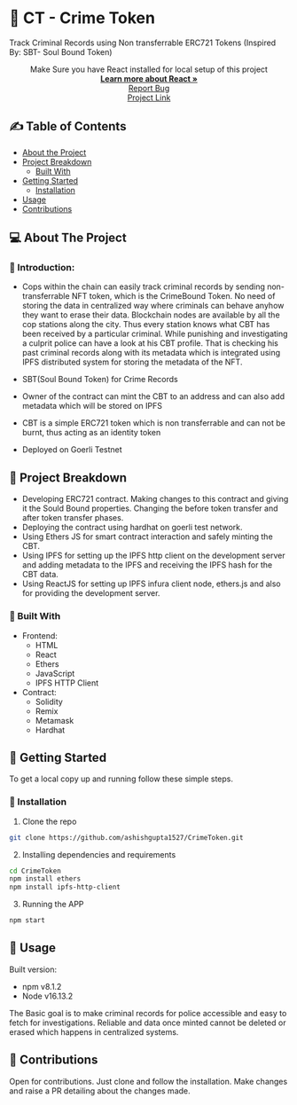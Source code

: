 # 🎫 CT - Crime Token
Track Criminal Records using Non transferrable ERC721 Tokens (Inspired By: SBT- Soul Bound Token)

<p align="center">
    Make Sure you have React installed for local setup of this project
    <br />
    <a href="https://reactjs.org/"><strong>Learn more about React »</strong></a>
    <br />
    <a href="https://github.com/ashishgupta1527/CrimeToken/blob/main/README.md">Report Bug</a>
    <br />
  <a href="https://github.com/ashishgupta1527/CrimeToken/blob/main/README.md">Project Link</a>
 </p>
 
## ✍️ Table of Contents
- [About the Project](#about-the-project)
- [Project Breakdown](#project-breakdown)
  - [Built With](#built-with)
- [Getting Started](#getting-started)
  - [Installation](#installation)
- [Usage](#usage)
- [Contributions](#contributions)

## 💻 About The Project
  ### 📰 Introduction:
  - Cops within the chain can easily track criminal records by sending non-transferrable NFT token, which is the CrimeBound Token. No need of storing the data in centralized way where criminals can behave anyhow they want to erase their data. Blockchain nodes are available by all the cop stations along the city. Thus every station knows what CBT has been received by a particular criminal. While punishing and investigating a culprit police can have a look at his CBT profile. That is checking his past criminal records along with its metadata which is integrated using IPFS distributed system for storing the metadata of the NFT.
  - SBT(Soul Bound Token) for Crime Records

  - Owner of the contract can mint the CBT to an address and can also add metadata which will be stored on IPFS

  - CBT is a simple ERC721 token which is non transferrable and can not be burnt, thus acting as an identity token

  - Deployed on Goerli Testnet
 
 ## 🔨 Project Breakdown 
- Developing ERC721 contract. Making changes to this contract and giving it the Sould Bound properties. Changing the before token transfer and after token transfer phases.
- Deploying the contract using hardhat on goerli test network.
- Using Ethers JS for smart contract interaction and safely minting the CBT.
- Using IPFS for setting up the IPFS http client on the development server and adding metadata to the IPFS and receiving the IPFS hash for the CBT data.
- Using ReactJS for setting up IPFS infura client node, ethers.js and also for providing the development server.

### 🔧 Built With
- Frontend:
  - HTML
  - React
  - Ethers
  - JavaScript
  - IPFS HTTP Client
- Contract: 
  - Solidity
  - Remix
  - Metamask
  - Hardhat
 
## 🚀 Getting Started
To get a local copy up and running follow these simple steps.

### 🔨 Installation
1. Clone the repo

```sh
git clone https://github.com/ashishgupta1527/CrimeToken.git
```

2. Installing dependencies and requirements

```sh
cd CrimeToken
npm install ethers
npm install ipfs-http-client
```

3. Running the APP
```sh
npm start
```

## 🧠 Usage
Built version:
- npm v8.1.2
- Node v16.13.2

The Basic goal is to make criminal records for police accessible and easy to fetch for investigations.
Reliable and data once minted cannot be deleted or erased which happens in centralized systems.

## 🤠 Contributions 
Open for contributions. Just clone and follow the installation. Make changes and raise a PR detailing about the changes made.
